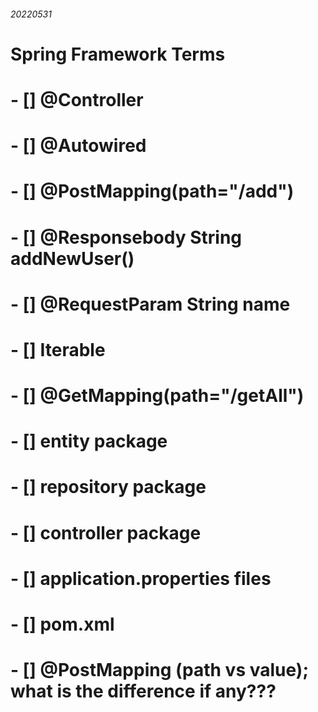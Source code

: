 ###### 20220531

# Spring Framework Terms

# - [] @Controller

# - [] @Autowired

# - [] @PostMapping(path="/add")

# - [] @Responsebody String addNewUser()

# - [] @RequestParam String name

# - [] Iterable<UserEntity>

# - [] @GetMapping(path="/getAll")

# - [] entity package

# - [] repository package

# - [] controller package

# - [] application.properties files

# - [] pom.xml

# - [] @PostMapping (path vs value); what is the difference if any???
